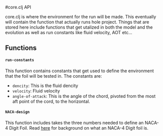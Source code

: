 #core.clj API

core.clj is where the environment for the run will be made. 
This eventually will contain the function that actually runs hole project. 
Things that are stored here include functions that get utalized in both the model
and the evolution as well as run constants like fluid velocity, AOT etc...

## Functions  
#### `run-constants`  
This function contains constants that get used to define the 
environment that the foil will be tested in. The constants are: 
* `dencity`: This is the fluid dencity 
* `velocity`: Fluid velocity
* `angle-of-attack`: This is the angle of the chord, pivoted from the most aft point of the cord, to the horizontal.    

#### `NACA-design`  
This function includes takes the three numbers needed to define an NACA-4 Digit Foil.
Read [here]() for background on what an NACA-4 Digit foil is. 
